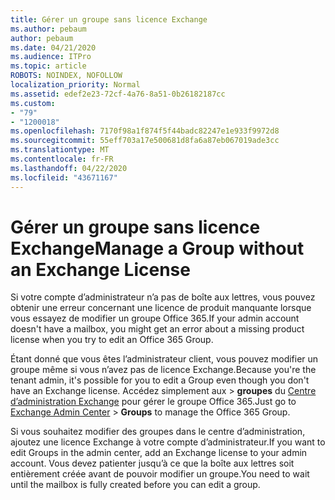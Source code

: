 ```yaml
---
title: Gérer un groupe sans licence Exchange
ms.author: pebaum
author: pebaum
ms.date: 04/21/2020
ms.audience: ITPro
ms.topic: article
ROBOTS: NOINDEX, NOFOLLOW
localization_priority: Normal
ms.assetid: edef2e23-72cf-4a76-8a51-0b26182187cc
ms.custom:
- "79"
- "1200018"
ms.openlocfilehash: 7170f98a1f874f5f44badc82247e1e933f9972d8
ms.sourcegitcommit: 55eff703a17e500681d8fa6a87eb067019ade3cc
ms.translationtype: MT
ms.contentlocale: fr-FR
ms.lasthandoff: 04/22/2020
ms.locfileid: "43671167"
---
```

# <a name="manage-a-group-without-an-exchange-license"></a><span data-ttu-id="ec652-102">Gérer un groupe sans licence Exchange</span><span class="sxs-lookup"><span data-stu-id="ec652-102">Manage a Group without an Exchange License</span></span>

<span data-ttu-id="ec652-103">Si votre compte d’administrateur n’a pas de boîte aux lettres, vous pouvez obtenir une erreur concernant une licence de produit manquante lorsque vous essayez de modifier un groupe Office 365.</span><span class="sxs-lookup"><span data-stu-id="ec652-103">If your admin account doesn't have a mailbox, you might get an error about a missing product license when you try to edit an Office 365 Group.</span></span>
  
<span data-ttu-id="ec652-104">Étant donné que vous êtes l’administrateur client, vous pouvez modifier un groupe même si vous n’avez pas de licence Exchange.</span><span class="sxs-lookup"><span data-stu-id="ec652-104">Because you're the tenant admin, it's possible for you to edit a Group even though you don't have an Exchange license.</span></span> <span data-ttu-id="ec652-105">Accédez simplement aux \> **groupes** du [Centre d’administration Exchange](https://outlook.office365.com/ecp.aspx) pour gérer le groupe Office 365.</span><span class="sxs-lookup"><span data-stu-id="ec652-105">Just go to [Exchange Admin Center](https://outlook.office365.com/ecp.aspx) \> **Groups** to manage the Office 365 Group.</span></span>
  
<span data-ttu-id="ec652-106">Si vous souhaitez modifier des groupes dans le centre d’administration, ajoutez une licence Exchange à votre compte d’administrateur.</span><span class="sxs-lookup"><span data-stu-id="ec652-106">If you want to edit Groups in the admin center, add an Exchange license to your admin account.</span></span> <span data-ttu-id="ec652-107">Vous devez patienter jusqu’à ce que la boîte aux lettres soit entièrement créée avant de pouvoir modifier un groupe.</span><span class="sxs-lookup"><span data-stu-id="ec652-107">You need to wait until the mailbox is fully created before you can edit a group.</span></span>
  